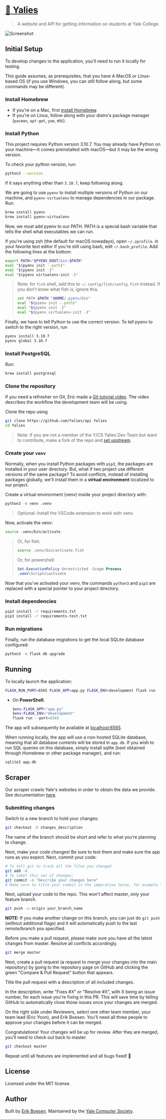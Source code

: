 # [👥 Yalies](https://yalies.io)

> A website and API for getting information on students at Yale College.

![Screenshot](screenshot.png)

## Initial Setup

To develop changes to the application, you'll need to run it locally for testing.

This guide assumes, as prerequisites, that you have A MacOS or Linux-based OS (if you use Windows, you can still follow along, but some commands may be different).

### Install Homebrew
- If you're on a Mac, first [install Homebrew](https://brew.sh/#install).
- If you're on Linux, follow along with your distro's package manager (`pacman`, `apt-get`, `yum`, etc).

### Install Python
This project requires Python version 3.10.7. You may already have Python on your machine—it comes preinstalled with macOS—but it may
be the wrong version.

To check your python version, run:
```bash
python3 --version
```
If it says anything other than `3.10.7`, keep following along.

We are going to use `pyenv` to install multiple versions of Python on our machine, and `pyenv-virtualenv` to manage dependencies in our package. Run:
```bash
brew install pyenv
brew install pyenv-virtualenv
```
Now, we must add pyenv to our PATH. PATH is a special bash variable that tells the shell what executables we can run.

If you're using zsh (the default for macOS nowadays), open `~/.zprofile`. in your favorite text editor If you're still using bash, edit `~/.bash_profile`. Add the following lines at the bottom:
```bash
export PATH="$PYENV_ROOT/bin:$PATH"
eval "$(pyenv init --path)"
eval "$(pyenv init -)"
eval "$(pyenv virtualenv-init -)"
```
> Note: for `fish` shell, add this to `~/.config/fish/config.fish` instead. If you don't know what fish is, ignore this.
> ```bash
> set PATH $PATH "$HOME/.pyenv/bin"
> eval "$(pyenv init --path)"
> eval "$(pyenv init -)"
> eval "$(pyenv virtualenv-init -)"
> ```

Finally, we have to tell Python to use the correct version. To tell pyenv to switch to the right version, run
```bash
pyenv install 3.10.7
pyenv global 3.10.7
```

### Install PostgreSQL
Run:
```bash
brew install postgresql
```

### Clone the repository
If you need a refresher on Git, Eric made a [Git tutorial video](https://www.youtube.com/watch?v=yZo-aF1dqhs). The video describes the workflow the development team will be using.

Clone the repo using
```bash
git clone https://github.com/Yalies/api Yalies
cd Yalies
```

> Note: If you are not a member of the Y/CS Yalies Dev Team but want to contribute, make a fork of the repo and [set upstream](https://docs.github.com/en/pull-requests/collaborating-with-pull-requests/working-with-forks/configuring-a-remote-repository-for-a-fork).

### Create your `venv`
Normally, when you install Python packages with `pip3`, the packages are installed in your user directory. But, what if two project use different versions of the same package? To avoid conflicts, instead of installing packages globally, we'll install them in a **virtual environment** localized to our project.

Create a virtual environment (venv) inside your project directory with:
```bash
python3 -m venv .venv
```

> Optional: Install the VSCode extension to work with venv.

Now, activate the venv:
```bash
source .venv/bin/activate
```

> Or, for fish:
> ```bash
> source .venv/bin/activate.fish
> ```

> Or, for powershell:
> ```powershell
>Set-ExecutionPolicy Unrestricted -Scope Process
>.venv\Scripts\activate     
>```
Now that you've activated your venv, the commands `python3` and `pip3` are replaced with a special pointer to your project directory.

### Install dependencies
```sh
pip3 install -r requirements.txt
pip3 install -r requirements-test.txt
```

### Run migrations

Finally, run the database migrations to get the local SQLite database configured:

```sh
python3 -m flask db upgrade
```

## Running

To locally launch the application:

```sh
FLASK_RUN_PORT=6565 FLASK_APP=app.py FLASK_ENV=development flask run
```

- On **PowerShell**:
     ```powershell
     $env:FLASK_APP="app.py"
     $env:FLASK_ENV="development"
     flask run --port=6565
     ```

The app will subsequently be available at [localhost:6565](http://localhost:6565).

When running locally, the app will use a non-hosted SQLite database, meaning that all database contents will be stored in `app.db`. If you wish to run SQL queries on this database, simply install sqlite (best obtained through Homebrew or other package manager), and run:

```sh
sqlite3 app.db
```

## Scraper

Our scraper crawls Yale's websites in order to obtain the data we provide. See documentation [here](app/scraper/README.md).


### Submitting changes

Switch to a new branch to hold your changes:

```sh
git checkout -b changes_description
```

The name of the branch should be short and refer to what you’re planning to change.

Next, make your code changes! Be sure to test them and make sure the app runs as you expect.
Next, commit your code:

```sh
# To tell git to track all the files you changed
git add -A
# To label this set of changes:
git commit -m "Describe your changes here"
# Make sure to title your commit in the imperative tense, for example "Add new features” instead of "Added…", "Adding…", etc.
```

Next, upload your code to the repo. This won't affect master, only your feature branch.

```sh
git push -u origin your_branch_name
```

**NOTE:** If you make another change on this branch, you can just do `git push` (without additional flags) and it will automatically push to the last remote/branch you specified.

Before you make a pull request, please make sure you have all the latest changes from master. Resolve all conflicts accordingly.
```bash
git merge master
```

Next, create a pull request (a request to merge your changes into the main repository) by going to the repository page on GitHub and clicking the green "Compare & Pull Request” button that appears.

Title the pull request with a description of all included changes.

In the description, write "Fixes #X” or "Resolve #X”, with X being an issue number, for each issue you're fixing in this PR. This will save time by telling GitHub to automatically close those issues once your changes are merged.

On the right side under Reviewers, select one other team member, your team lead (Eric Yoon), and Erik Boesen. You'll need all three people to approve your changes before it can be merged.

Congratulations! Your changes will be up for review. After they are merged, you'll need to check out back to master.

```sh
git checkout master
```

Repeat until all features are implemented and all bugs fixed! :slightly_smiling_face:

## License

Licensed under the MIT license.

## Author

Built by [Erik Boesen](https://github.com/ErikBoesen). Maintained by the <a href="https://yalecompsociety.com">Yale Computer Society</a>.
